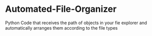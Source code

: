 # Automated-File-Organizer
Python Code that receives the path of objects in your fie explorer and automatically arranges them according to the file types
